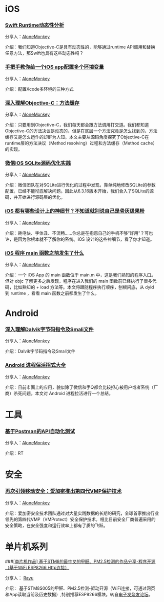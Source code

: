 # iOS

### [Swift Runtime动态性分析](http://www.infoq.com/cn/articles/dynamic-analysis-of-runtime-swift)

分享人：[AloneMonkey](http://www.blogfshare.com)

介绍：我们知道Objective-C是具有动态性的，能够通过runtime API调用和替换任意方法，那Swift也具有这些动态性吗？

### [手把手教你给一个iOS app配置多个环境变量](http://www.jianshu.com/p/83b6e781eb51)

分享人：[AloneMonkey](http://www.blogfshare.com)

介绍：配置Xcode多环境的三种方式

### [深入理解Objective-C：方法缓存](http://tech.meituan.com/DiveIntoMethodCache.html)

分享人：[AloneMonkey](http://www.blogfshare.com)

介绍：只要用到Objective-C，我们每天都会跟方法调用打交道。我们都知道Objective-C的方法决议是动态的，但是在底层一个方法究竟是怎么找到的，方法缓存又是怎么运作的却鲜为人知。本文主要从源码角度探究了Objective-C在runtime层的方法决议（Method resolving）过程和方法缓存（Method cache）的实现。

### [微信iOS SQLite源码优化实践](http://mp.weixin.qq.com/s?__biz=MzAwNDY1ODY2OQ==&mid=2649286361&idx=1&sn=78bbcda7f41a14291ad71289e4821f71&scene=1&srcid=0816SewqLhofsh9ymMxSojh5#rd)

分享人：[AloneMonkey](http://www.blogfshare.com)

介绍：微信团队在对SQLite进行优化的过程中发现，靠单纯地修改SQLite的参数配置，已经不能彻底解决问题。因此从6.3.16版本开始，我们合入了SQLite的源码，并开始进行源码层的优化。

### [iOS 都有哪些设计上的神细节？不知道就别说自己是骨灰级果粉](http://mp.weixin.qq.com/s?__biz=MzAxNDAxOTcxOQ==&mid=2650935166&idx=1&sn=debae66705d39152af6053640aba30ba&scene=2&srcid=0816JBUYilxEjO2kZwi7ffut#rd)

分享人：[AloneMonkey](http://www.blogfshare.com)

介绍：耗电快、字体丑、不流畅……你总是在抱怨自己的手机不够“好用”？可也许，是因为你根本就不了解你的系统。iOS 设计的这些神细节，看了你才知道。

### [iOS 程序 main 函数之前发生了什么](http://blog.sunnyxx.com/2014/08/30/objc-pre-main/)

分享人：[AloneMonkey](http://www.blogfshare.com)

介绍：一个 iOS App 的 main 函数位于 main.m 中，这是我们熟知的程序入口。但对 objc 了解更多之后发现，程序在进入我们的 main 函数前已经执行了很多代码，比如熟知的 + load 方法等。本文将跟随程序执行顺序，刨根问底，从 dyld 到 runtime ，看看 main 函数之前都发生了什么。

# Android

### [深入理解Dalvik字节码指令及Smali文件](http://blog.csdn.net/dd864140130/article/details/52076515)

分享人：[AloneMonkey](http://www.blogfshare.com)

介绍：Dalvik字节码指令及Smali文件

### [Android 进程保活招式大全](http://mp.weixin.qq.com/s?__biz=MzA3NTYzODYzMg==&mid=2653577617&idx=1&sn=623256a2ff94641036a6c9eea17baab8&scene=0#wechat_redirect)

分享人：[AloneMonkey](http://www.blogfshare.com)

介绍：目前市面上的应用，貌似除了微信和手Q都会比较担心被用户或者系统（厂商）杀死问题。本文对 Android 进程拉活进行一个总结。


# 工具

### [基于Postman的API自动化测试](https://segmentfault.com/a/1190000005055899)

分享人：[AloneMonkey](http://www.blogfshare.com)

介绍：RT


# 安全

### [再次引领移动安全：爱加密推出第四代VMP保护技术](http://mp.weixin.qq.com/s?__biz=MjM5NzU4NjkyMw==&mid=2650722204&idx=1&sn=472e667de36ce64238a61a3f8a7bcd5e&scene=1&srcid=0817cYY2xFNoMKxqHPqslTzk#rd)

分享人：[AloneMonkey](http://www.blogfshare.com)

介绍：爱加密安全技术团队通过对大量实践数据的长期的研究，全球首家推出行业领先的第四代VMP（VMProtect）安全保护技术，相比目前安全厂商普遍采用的安全策略，在安全强度和运行效率上都有了质的飞跃。

# 单片机系列

###[[单片机作品] 基于STM8的最牛叉的甲醛、PM2.5检测的作品分享-程序开源（基于WiFi ESP8266 Http连接） ](http://bbs.elecfans.com/jishu_516003_1_2.html)

分享人： [Rayu](http://rayuu.com)

介绍： 基于STM8S005的甲醛、PM2.5检测-驱动开源（WiFi连接，可通过网页和App读取当前及历史数据）,特别推荐ESP8266模块。转自[电子发烧友论坛](http://bbs.elecfans.com/)。